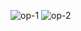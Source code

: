 ![op-1](https://github.com/tejashkalbe/LoginPage/assets/79565669/9b52c1d1-6052-46a9-a377-5fe90a1bcdce)
![op-2](https://github.com/tejashkalbe/LoginPage/assets/79565669/e08caa27-58dd-489a-82f0-da2df78bc1cd)
